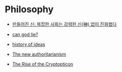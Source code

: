 Philosophy
==========

* [만들어진 신: 복잡한 사회는 강력한 신(神) 없이 진화했다](http://ppss.kr/archives/38486)
* [can god lie?](http://aeon.co/magazine/philosophy/how-science-made-an-honest-man-of-god/)
* [history of ideas](http://www.bbc.co.uk/programmes/articles/3vVjcY47k2p5Wsnj3ZFHV5W/a-history-of-ideas)

* [The new authoritarianism](http://www.voxeu.org/article/new-authoritarianism)

* [The Rise of the Cryptopticon](http://www.iasc-culture.org/THR/THR_article_2015_Spring_Vaidhyanathan.php)
